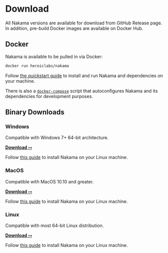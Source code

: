 # Download

All Nakama versions are available for download from GitHub Release page. In addition, pre-build Docker images are available on Docker Hub.

## Docker

Nakama is available to be pulled in via Docker:

```bash
docker run heroiclabs/nakama
```

Follow [the quickstart guide](install-docker-quickstart.md) to install and run Nakama and dependencies on your machine.

There is also a [`docker-compose`](install-docker-quickstart.md#using-docker-compose) script that autoconfigures Nakama and its dependencies for development purposes.

## Binary Downloads

### Windows

Compatible with Windows 7+ 64-bit architecture.

<a href="https://github.com/heroiclabs/nakama/releases/latest" target="_blank"><b>Download</b> &#x21A6;</a>

Follow [this guide](#install-binary.md#install-nakama-on-windows) to install Nakama on your Linux machine.

### MacOS

Compatible with MacOS 10.10 and greater.

<a href="https://github.com/heroiclabs/nakama/releases/latest" target="_blank"><b>Download</b> &#x21A6;</a>

Follow [this guide](#install-binary.md#install-nakama-on-macos) to install Nakama on your Linux machine.

### Linux

Compatible with most 64-bit Linux distribution.

<a href="https://github.com/heroiclabs/nakama/releases/latest" target="_blank"><b>Download</b> &#x21A6;</a>

Follow [this guide](#install-binary.md#install-nakama-on-linux) to install Nakama on your Linux machine.

